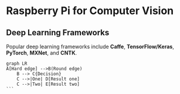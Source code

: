 # Raspberry Pi for Computer Vision

## Deep Learning Frameworks

Popular deep learning frameworks include **Caffe**, **TensorFlow/Keras**, 
**PyTorch**, **MXNet**, and **CNTK**.

```mermaid
graph LR
A[Hard edge] -->B(Round edge)
    B --> C{Decision}
    C -->|One| D[Result one]
    C -->|Two| E[Result two]
​```
